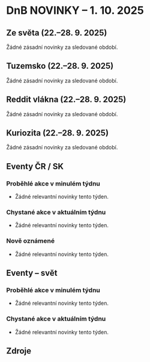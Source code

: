 # DnB NOVINKY – 1. 10. 2025

## Ze světa (22.–28. 9. 2025)

Žádné zásadní novinky za sledované období.

## Tuzemsko (22.–28. 9. 2025)

Žádné zásadní novinky za sledované období.

## Reddit vlákna (22.–28. 9. 2025)

Žádné zásadní novinky za sledované období.

## Kuriozita (22.–28. 9. 2025)

Žádné zásadní novinky za sledované období.

## Eventy ČR / SK

### Proběhlé akce v minulém týdnu
* Žádné relevantní novinky tento týden.

### Chystané akce v aktuálním týdnu
* Žádné relevantní novinky tento týden.

### Nově oznámené
* Žádné relevantní novinky tento týden.

## Eventy – svět

### Proběhlé akce v minulém týdnu
* Žádné relevantní novinky tento týden.

### Chystané akce v aktuálním týdnu
* Žádné relevantní novinky tento týden.



## Zdroje
